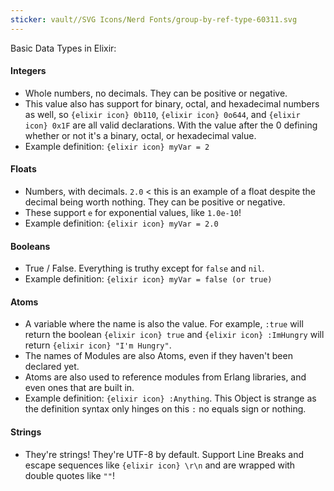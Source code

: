 ```yaml
---
sticker: vault//SVG Icons/Nerd Fonts/group-by-ref-type-60311.svg
---
```

Basic Data Types in Elixir: 
#### Integers
- Whole numbers, no decimals. They can be positive or negative. 
- This value also has support for binary, octal, and hexadecimal numbers as well, so `{elixir icon} 0b110`, `{elixir icon} 0o644`, and `{elixir icon} 0x1F` are all valid declarations. With the value after the 0 defining whether or not it's a binary, octal, or hexadecimal value. 
- Example definition: `{elixir icon} myVar = 2`
#### Floats
- Numbers, with decimals. `2.0` < this is an example of a float despite the decimal being worth nothing. They can be positive or negative. 
- These support `e` for exponential values, like `1.0e-10`! 
- Example definition: `{elixir icon} myVar = 2.0`
#### Booleans
- True / False. Everything is truthy except for `false` and `nil`. 
- Example definition: `{elixir icon} myVar = false (or true)`
#### Atoms
- A variable where the name is also the value. For example, `:true` will return the boolean `{elixir icon} true` and `{elixir icon} :ImHungry` will return `{elixir icon} "I'm Hungry"`. 
- The names of Modules are also Atoms, even if they haven't been declared yet. 
- Atoms are also used to reference modules from Erlang libraries, and even ones that are built in. 
- Example definition: `{elixir icon} :Anything`. This Object is strange as the definition syntax only hinges on this `:` no equals sign or nothing. 
#### Strings
- They're strings! They're UTF-8 by default. Support Line Breaks and escape sequences like `{elixir icon} \r\n` and are wrapped with double quotes like `""`! 